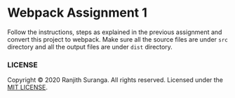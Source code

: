 # Webpack Assignment 1

Follow the instructions, steps as explained in the previous assignment and convert this project to webpack. Make sure all the source files are under `src` directory and all the output files are under 
`dist` directory.

### LICENSE

Copyright © 2020 Ranjith Suranga. All rights reserved. Licensed under the [MIT LICENSE](LICENSE).
